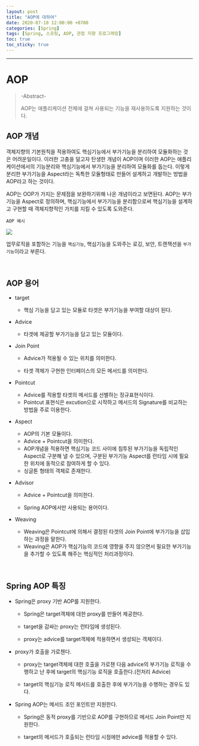 ```yaml
---
layout: post
title: "AOP에 대하여"
date: 2020-07-10 12:00:00 +0700
categories: [Spring]
tags: [Spring, 스프링, AOP, 관점 지향 프로그래밍]
toc: true
toc_sticky: true
---
```




---

# AOP

> -Abstract-
>
> AOP는 애플리케이션 전체에 걸쳐 사용되는 기능을 재사용하도록 지원하는 것이다.



## AOP 개념

객체지향의 기본원칙을 적용하여도 핵심기능에서 부가기능을 분리하여 모듈화하는 것은 어려운일이다. 이러한 고충을 덜고자 탄생한 개념이 AOP이며 이러한 AOP는 애플리케이션에서의 기능분리와 핵심기능에서 부가기능을 분리하여 모듈화를 돕는다. 이렇게 분리한 부가기능을 Aspect라는 독특한 모듈형태로 만들어 설계하고 개발하는 방법을 AOP라고 하는 것이다.

AOP는 OOP가 가지는 문제점을 보완하기위해 나온 개념이라고 보면된다. AOP는 부가기능을 Aspect로 정의하며, 핵심기능에서 부가기능을 분리함으로써 핵심기능을 설계하고 구현할 때 객체지향적인 가치를 지킬 수 있도록 도와준다.



`AOP 예시`

![](https://t1.daumcdn.net/cfile/tistory/99F4E5475C722F6C09)

업무로직을 포함하는 기능을 `핵심기능`, 핵심기능을 도와주는 로깅, 보안, 트랜잭션을 `부가기능`이라고 부른다.



&nbsp;

## AOP 용어

- target

  - 핵심 기능을 담고 있는 모듈로 타겟은 부가기능을 부여할 대상이 된다.




- Advice

  - 타겟에 제공할 부가기능을 담고 있는 모듈이다.




- Join Point

  - Advice가 적용될 수 있는 위치를 의미한다.

  - 타겟 객체가 구현한 인터페이스의 모든 메서드를 의미한다.




- Pointcut

  - Advice를 적용할 타겟의 메서드를 선별하는 정규표현식이다.
  - Pointcut 표현식은 excution으로 시작하고 메서드의 Signature를 비교하는 방법을 주로 이용한다.




- Aspect

  - AOP의 기본 모듈이다.
  - Advice + Pointcut을 의미한다.
  - AOP개념을 적용하면 핵심기능 코드 사이에 침투된 부가기능을 독립적인 Aspect로 구분해 낼 수 있으며, 구분된 부가기능 Aspect를 런타임 시에 필요한 위치에 동적으로 참여하게 할 수 있다.
  - 싱글톤 형태의 객체로 존재한다.




- Advisor

  - Advice + Pointcut을 의미한다.

  - Spring AOP에서만 사용되는 용어이다.




- Weaving

  - Weaving은 Pointcut에 의해서 결정된 타겟의 Join Point에 부가기능을 삽입하는 과정을 말한다.
  - Weaving은 AOP가 핵심기능의 코드에 영향을 주지 않으면서 필요한 부가기능을 추가할 수 있도록 해주는 핵심적인 처리과정이다. 



&nbsp;

## Spring AOP 특징

- Spring은 proxy 기반 AOP를 지원한다.

  - Spring은 target객체에 대한 proxy를 만들어 제공한다.

  - target을 감싸는 proxy는 런타임에 생성된다.

  - proxy는 advice를 target객체에 적용하면서 생성되는 객체이다.




- proxy가 호출을 가로챈다.

  - proxy는 target객체에 대한 호출을 가로챈 다음 advice의 부가기능 로직을 수행하고 난 후에 target의 핵심기능 로직을 호출한다.(전처리 Advice)

  - target의 핵심기능 로직 메서드를 호출한 후에 부가기능을 수행하는 경우도 있다.



- Spring AOP는 메서드 조인 포인트만 지원한다.

  - Spring은 동적 proxy를 기반으로 AOP를 구현하므로 메서드 Join Point만 지원한다.

  - target의 메서드가 호출되는 런타임 시점에만 advice를 적용할 수 있다.

